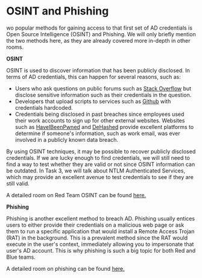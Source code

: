 # OSINT and Phishing                            

wo popular methods for gaining access to that first set of AD credentials is Open Source Intelligence (OSINT) and Phishing. We will only briefly mention the two methods here, as they are already covered more in-depth in other rooms.

**OSINT**

OSINT is used to discover information that has been publicly disclosed. In terms of AD credentials, this can happen for several reasons, such as:

- Users who ask questions on public forums such as [Stack Overflow](https://stackoverflow.com/) but disclose sensitive information such as their credentials in the question.
- Developers that upload scripts to services such as [Github](https://github.com/) with credentials hardcoded.
- Credentials being disclosed in past breaches since employees used their work  accounts to sign up for other external websites. Websites such as [HaveIBeenPwned](https://haveibeenpwned.com/) and [DeHashed](https://www.dehashed.com/) provide excellent platforms to determine if someone's information, such as work email, was ever involved in a publicly known data breach.

By using OSINT techniques, it may be possible to recover publicly  disclosed credentials. If we are lucky enough to find credentials, we  will still need to find a way to test whether they are valid or not  since OSINT information can be outdated. In Task 3, we will talk about  NTLM Authenticated Services, which may provide an excellent avenue to  test credentials to see if they are still valid.

A detailed room on Red Team OSINT can be found [here.](https://tryhackme.com/jr/redteamrecon)

**Phishing**

Phishing is another excellent method to breach AD. Phishing usually entices  users to either provide their credentials on a malicious web page or ask them to run a specific application that would install a Remote Access  Trojan (RAT) in the background. This is a prevalent method since the RAT would execute in the user's context, immediately allowing you to  impersonate that user's AD account. This is why phishing is such a big  topic for both Red and Blue teams.

A detailed room on phishing can be found [here.](https://tryhackme.com/module/phishing)